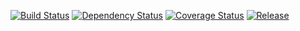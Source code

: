 [![Build Status](https://travis-ci.org/DSI-Ville-Noumea/framework.svg?branch=master)](https://travis-ci.org/DSI-Ville-Noumea/framework) [![Dependency Status](https://www.versioneye.com/user/projects/576b05a6fdabcd004d3fd35c/badge.svg?style=flat)](https://www.versioneye.com/user/projects/576b05a6fdabcd004d3fd35c) [![Coverage Status](https://coveralls.io/repos/github/DSI-Ville-Noumea/framework/badge.svg?branch=master)](https://coveralls.io/github/DSI-Ville-Noumea/framework?branch=master) [![Release](https://jitpack.io/v/DSI-Ville-Noumea/framework.svg)](https://jitpack.io/#DSI-Ville-Noumea/framework)

